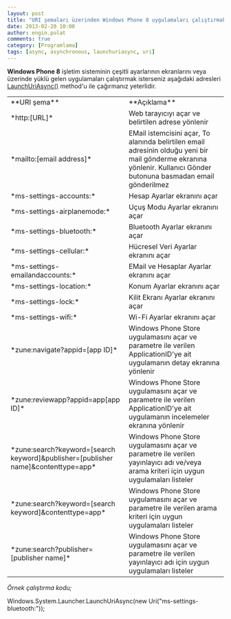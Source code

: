 ```yaml
---
layout: post
title: "URI şemaları üzerinden Windows Phone 8 uygulamaları çalıştırmak"
date: 2013-02-20 10:00
author: engin.polat
comments: true
category: [Programlama]
tags: [async, asynchronous, launchuriasync, uri]
---
```

**Windows Phone 8** işletim sisteminin çeşitli ayarlarının ekranlarını veya üzerinde yüklü gelen uygulamaları çalıştırmak isterseniz aşağıdaki adresleri <a href="http://msdn.microsoft.com/en-us/library/windowsphone/develop/hh701476.aspx" title="Launcher.LaunchUriAsync methods" target="_blank">LaunchUriAsync()</a> method'u ile çağırmanız yeterlidir.

<table>
<tbody>
<tr>
<td>**URI şema**</td>
<td>**Açıklama**</td>
</tr>
<tr>
<td>*http:[URL]*</td>
<td>Web tarayıcıyı açar ve belirtilen adrese yönlenir</td>
</tr>
<tr>
<td>*mailto:[email address]*</td>
<td>EMail istemcisini açar, To alanında belirtilen email adresinin olduğu yeni bir mail gönderme ekranına yönlenir. Kullanıcı Gönder butonuna basmadan email gönderilmez</td>
</tr>
<tr>
<td>*ms-settings-accounts:*</td>
<td>Hesap Ayarlar ekranını açar</td>
</tr>
<tr>
<td>*ms-settings-airplanemode:*</td>
<td>Uçuş Modu Ayarlar ekranını açar</td>
</tr>
<tr>
<td>*ms-settings-bluetooth:*</td>
<td>Bluetooth Ayarlar ekranını açar</td>
</tr>
<tr>
<td>*ms-settings-cellular:*</td>
<td>Hücresel Veri Ayarlar ekranını açar</td>
</tr>
<tr>
<td>*ms-settings-emailandaccounts:*</td>
<td>EMail ve Hesaplar Ayarlar ekranını açar</td>
</tr>
<tr>
<td>*ms-settings-location:*</td>
<td>Konum Ayarlar ekranını açar</td>
</tr>
<tr>
<td>*ms-settings-lock:*</td>
<td>Kilit Ekranı Ayarlar ekranını açar</td>
</tr>
<tr>
<td>*ms-settings-wifi:*</td>
<td>Wi-Fi Ayarlar ekranını açar</td>
</tr>
<tr>
<td>*zune:navigate?appid=[app ID]*</td>
<td>Windows Phone Store uygulamasını açar ve parametre ile verilen ApplicationID'ye ait uygulamanın detay ekranına yönlenir</td>
</tr>
<tr>
<td>*zune:reviewapp?appid=app[app ID]*</td>
<td>Windows Phone Store uygulamasını açar ve parametre ile verilen ApplicationID'ye ait uygulamanın incelemeler ekranına yönlenir</td>
</tr>
<tr>
<td>*zune:search?keyword=[search keyword]&publisher=[publisher name]&contenttype=app*</td>
<td>Windows Phone Store uygulamasını açar ve parametre ile verilen yayınlayıcı adı ve/veya arama kriteri için uygun uygulamaları listeler</td>
</tr>
<tr>
<td>*zune:search?keyword=[search keyword]&contenttype=app*</td>
<td>Windows Phone Store uygulamasını açar ve parametre ile verilen arama kriteri için uygun uygulamaları listeler</td>
</tr>
<tr>
<td>*zune:search?publisher=[publisher name]*</td>
<td>Windows Phone Store uygulamasını açar ve parametre ile verilen yayınlayıcı adı için uygun uygulamaları listeler</td>
</tr>
</tbody>
</table>

*Örnek çalıştırma kodu;*



Windows.System.Launcher.LaunchUriAsync(new Uri("ms-settings-bluetooth:"));


